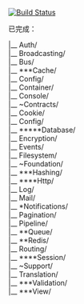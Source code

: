 [![Build Status](https://www.travis-ci.org/OneCodeMonkey/laravel-src.svg?branch=master)](https://www.travis-ci.org/OneCodeMonkey/laravel-src)

已完成：

|__ Auth/<br/>
|__ Broadcasting/<br/>
|__ Bus/<br/>
|__ ***Cache/<br/>
|__ Config/<br/>
|__ Container/<br/>
|__ Console/<br/>
|__ ~Contracts/<br/>
|__ Cookie/<br/>
|__ Config/<br/>
|__ *****Database/<br/>
|__ Encryption/<br/>
|__ Events/<br/>
|__ Filesystem/<br/>
|__ ~Foundation/<br/>
|__ ***Hashing/<br/>
|__ ****Http/<br/>
|__ Log/<br/>
|__ Mail/<br/>
|__ *Notifications/<br/>
|__ Pagination/<br/>
|__ Pipeline/<br/>
|__ **Queue/<br/>
|__ **Redis/<br/>
|__ Routing/<br/>
|__ ****Session/<br/>
|__ ~Support/<br/>
|__ Translation/<br/>
|__ ***Validation/<br/>
|__ ***View/<br>
